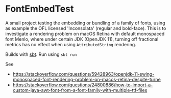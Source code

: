 # FontEmbedTest

A small project testing the embedding or bundling of a family of fonts, using as example
the OFL licensed 'Inconsolata' (regular and bold-face). This is to investigate a rendering
problem on macOS Retina with default monospaced font Menlo, where under certain JDK
(OpenJDK 11), turning off fractional metrics has no effect when using `AttributedString`
rendering.

Builds with [sbt](http://www.scala-sbt.org/). Run using `sbt run`

See 

- https://stackoverflow.com/questions/59428963/openjdk-11-swing-monospaced-font-rendering-problem-on-macos-retina-despite-turne
- https://stackoverflow.com/questions/24800886/how-to-import-a-custom-java-awt-font-from-a-font-family-with-multiple-ttf-files
